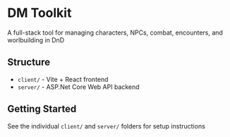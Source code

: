 # DM Toolkit

A full-stack tool for managing characters, NPCs, combat, encounters, and worlbuilding in DnD

## Structure

- `client/` - Vite + React frontend
- `server/` - ASP.Net Core Web API backend

## Getting Started

See the individual `client/` and `server/` folders for setup instructions